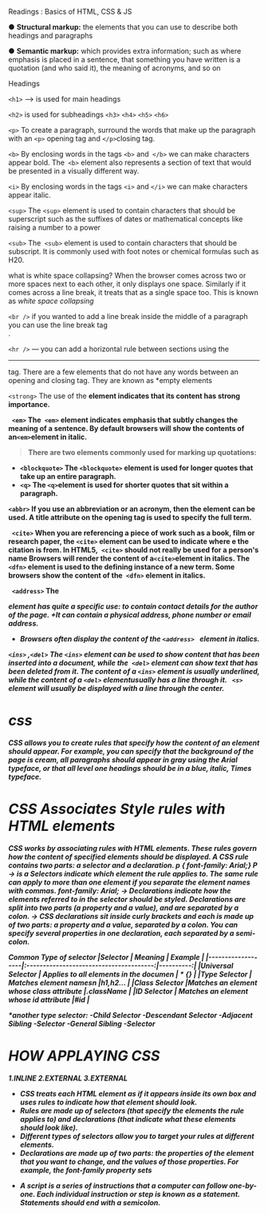 Readings : Basics of HTML, CSS & JS

● **Structural markup:** 
the elements that you can use to describe both headings and paragraphs

● **Semantic markup:** which provides extra information; such as where emphasis is placed in a sentence, that something you have written is a quotation (and who said it), the meaning of acronyms, and so on

Headings

``<h1>`` -->  is used for main headings

``<h2>``  is used for subheadings
``<h3>``
``<h4>``
``<h5>``
``<h6>``

``<p>`` 
To create a paragraph, surround the words that make up the paragraph with an ``<p>`` opening  tag and  `` </p> ``closing tag.

``<b>``
By enclosing words in the tags ``<b>`` and`` </b>`` we can make
characters appear bold. The`` <b>`` element also represents a section of text that would be presented in a visually different way.

``<i>`` By enclosing words in the tags ``<i>`` and ``</i>`` we can make characters appear italic.

``<sup>``
The ``<sup>`` element is used to contain characters that should be superscript such as the suffixes of dates or mathematical concepts like raising a number to a power 

``<sub>`` The`` <sub>`` element is used to
contain characters that should be subscript. It is commonly used with foot notes or chemical formulas such as H20.

what is white space collapsing?
When the browser comes across two or more spaces next to each other, it only displays one space. Similarly if it comes across a line break, it treats that as a single space too. This is known as *white space collapsing*

``<br />``
if you wanted  to add a line break inside the middle of a paragraph you can  use the line break tag <br />.

``<hr />``
— you can add a horizontal rule between sections using the <hr /> tag. There are a few elements that do not have any words between an opening and closing tag. They
are known as *empty elements

``<strong>`` The use of the <strong> element indicates that its content has strong importance. 
  
 `` <em>``
The`` <em>`` element indicates emphasis that subtly changes the meaning of a sentence. By default browsers will show the contents of an`` <em> ``element
in italic.
> There are two elements commonly used for marking up quotations:
* ``<blockquote>``
The ``<blockquote>`` element is used for longer quotes that take up an entire paragraph. 
* ``<q>``
The `` <q> ``element is used for shorter quotes that sit within a paragraph.

``<abbr>``
If you use an abbreviation or an acronym, then the <abbr> element can be used. A title attribute on the opening tag is used to specify the full term.
  
 `` <cite>``
When you are referencing a piece of work such as a book, film or research paper, the ``<cite>`` element can be used to indicate where e the citation is
from.
In HTML5,`` <cite>`` should not really be used for a person's name
  Browsers will render the content of a`` <cite> ``element in italics.
 The ``<dfn>`` element is used to the defining instance of a new term. Some browsers show the content of the`` <dfn>`` element in italics.
 
`` <address>``
The <address> element has quite a specific use: to contain contact details for the author of the page.
+It can contain a physical address, phone number or email address.
 + Browsers often display the content of the  ``<address> `` element in italics.
  
 ``<ins>`` ,``<del>``
The ``<ins>`` element can be used to show content that has been inserted into a document, while the`` <del>`` element can show text that has been deleted from it. The content of a ``<ins>`` element is usually underlined, while the content of a ``<del>`` elementusually has a line through it.
`` <s>``
element will usually be displayed with a line through the center.
# css 
CSS allows you to create rules that specify how the content of
an element should appear. For example, you can specify that
the background of the page is cream, all paragraphs should
appear in gray using the Arial typeface, or that all level one
headings should be in a blue, italic, Times typeface.

# CSS Associates Style rules with HTML elements

CSS works by associating rules with HTML elements. These rules govern how the content of specified elements should be displayed. A CSS rule contains two parts: a selector and a declaration.
p {
 font-family: Arial;}
 P -> is a  Selectors indicate which element the rule applies to.  The same rule can apply to more than one element if you separate the element names
with commas.
font-family: Arial; -> Declarations indicate how the elements referred to in the selector should be styled. Declarations are split into two parts (a property and a value),
and are separated by a colon.
 -> CSS declarations sit inside curly brackets and each is made up of two parts: a property and a value, separated by a colon. You can specify
 several properties in one declaration, each separated by a semi-colon.
  
  **Common  Type of selector**
  |Selector           | Meaning                                 |  Example  |
  |-------------------|:---------------------------------------:|----------:|
  |Universal Selector |  Applies to all elements in the documen | * {}      |
  |Type Selector      |  Matches element namesn                 |h1,h2...   |
  |Class Selector     |Matches an element whose class attribute |.className |
  |ID Selector        | Matches an element whose id attribute   |#id        |
  
  
  *another type selector:
  -Child Selector
  -Descendant Selector
  -Adjacent Sibling
  -Selector
  -General Sibling
  -Selector
  
  
# HOW APPLAYING CSS
1.INLINE
2.EXTERNAL
3.EXTERNAL


* CSS treats each HTML element as if it appears inside its own box and uses rules to indicate how that element should look.
*  Rules are made up of selectors (that specify the elements the rule applies to) and declarations (that indicate what these elements should look like).
*  Different types of selectors allow you to target your rules at different elements.
*  Declarations are made up of two parts: the properties of the element that you want to change, and the values of those properties. For example, the font-family property sets


+ A script is a series of instructions that a computer can follow one-by-one. Each individual instruction or step is known as a statement. Statements should end with a semicolon. 

